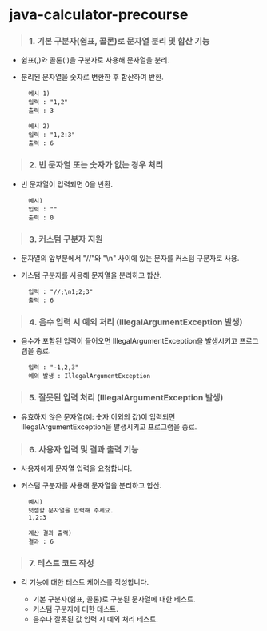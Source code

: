 # java-calculator-precourse

>  ### 1. 기본 구분자(쉼표, 콜론)로 문자열 분리 및 합산 기능

* 쉼표(,)와 콜론(:)을 구분자로 사용해 문자열을 분리.
* 분리된 문자열을 숫자로 변환한 후 합산하여 반환.

        예시 1)
        입력 : "1,2"
        출력 : 3
  
        예시 2)
        입력 : "1,2:3"
        출력 : 6


   
>  ### 2. 빈 문자열 또는 숫자가 없는 경우 처리

* 빈 문자열이 입력되면 0을 반환.

        예시)
        입력 : ""
        출력 : 0

  
   
>  ### 3. 커스텀 구분자 지원

* 문자열의 앞부분에서 "//"와 "\n" 사이에 있는 문자를 커스텀 구분자로 사용.
* 커스텀 구분자를 사용해 문자열을 분리하고 합산.

        입력 : "//;\n1;2;3"
        출력 : 6
      
   
>  ### 4. 음수 입력 시 예외 처리 (IllegalArgumentException 발생)

* 음수가 포함된 입력이 들어오면 IllegalArgumentException을 발생시키고 프로그램을 종료.

        입력 : "-1,2,3"
        예외 발생 : IllegalArgumentException

   
>  ### 5. 잘못된 입력 처리 (IllegalArgumentException 발생)

* 유효하지 않은 문자열(예: 숫자 이외의 값)이 입력되면 IllegalArgumentException을 발생시키고 프로그램을 종료.
   
>  ### 6. 사용자 입력 및 결과 출력 기능

* 사용자에게 문자열 입력을 요청합니다.
* 커스텀 구분자를 사용해 문자열을 분리하고 합산.

        예시)
        덧셈할 문자열을 입력해 주세요.
        1,2:3
  
        계산 결과 출력)
        결과 : 6
  
>  ### 7. 테스트 코드 작성

* 각 기능에 대한 테스트 케이스를 작성합니다.
    
  * 기본 구분자(쉼표, 콜론)로 구분된 문자열에 대한 테스트.    
  * 커스텀 구분자에 대한 테스트.    
  * 음수나 잘못된 값 입력 시 예외 처리 테스트.    








  
